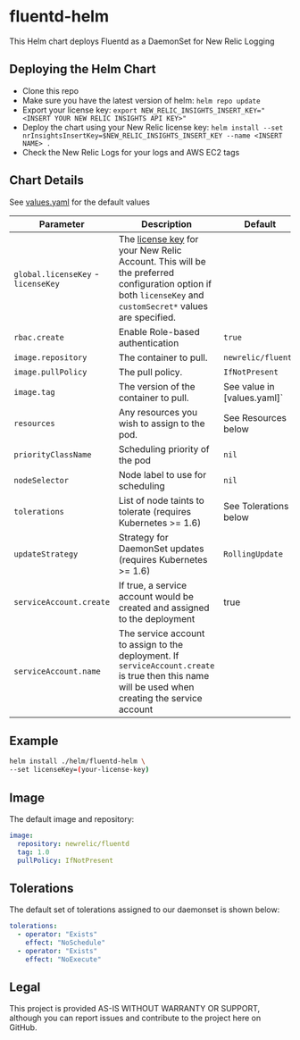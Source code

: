 # fluentd-helm

This Helm chart deploys Fluentd as a DaemonSet for New Relic Logging

## Deploying the Helm Chart

- Clone this repo
- Make sure you have the latest version of helm: `helm repo update`
- Export your license key: `export NEW_RELIC_INSIGHTS_INSERT_KEY="<INSERT YOUR NEW RELIC INSIGHTS API KEY>"`
- Deploy the chart using your New Relic license key: `helm install --set nrInsightsInsertKey=$NEW_RELIC_INSIGHTS_INSERT_KEY --name <INSERT NAME> .`
- Check the New Relic Logs for your logs and AWS EC2 tags

## Chart Details

See [values.yaml](../../blob/master/newrelic-logging/values.yaml) for the default values

| Parameter                          | Description                                                                                                                                                                                                                                       | Default                     |
| ---------------------------------- | ------------------------------------------------------------------------------------------------------------------------------------------------------------------------------------------------------------------------------------------------- | --------------------------- |
| `global.licenseKey` - `licenseKey` | The [license key](https://docs.newrelic.com/docs/accounts/install-new-relic/account-setup/license-key) for your New Relic Account. This will be the preferred configuration option if both `licenseKey` and `customSecret*` values are specified. |
| `rbac.create`                      | Enable Role-based authentication                                                                                                                                                                                                                  | `true`                      |
| `image.repository`                 | The container to pull.                                                                                                                                                                                                                            | `newrelic/fluentd`          |
| `image.pullPolicy`                 | The pull policy.                                                                                                                                                                                                                                  | `IfNotPresent`              |
| `image.tag`                        | The version of the container to pull.                                                                                                                                                                                                             | See value in [values.yaml]` |
| `resources`                        | Any resources you wish to assign to the pod.                                                                                                                                                                                                      | See Resources below         |
| `priorityClassName`                | Scheduling priority of the pod                                                                                                                                                                                                                    | `nil`                       |
| `nodeSelector`                     | Node label to use for scheduling                                                                                                                                                                                                                  | `nil`                       |
| `tolerations`                      | List of node taints to tolerate (requires Kubernetes >= 1.6)                                                                                                                                                                                      | See Tolerations below       |
| `updateStrategy`                   | Strategy for DaemonSet updates (requires Kubernetes >= 1.6)                                                                                                                                                                                       | `RollingUpdate`             |
| `serviceAccount.create`            | If true, a service account would be created and assigned to the deployment                                                                                                                                                                        | true                        |
| `serviceAccount.name`              | The service account to assign to the deployment. If `serviceAccount.create` is true then this name will be used when creating the service account                                                                                                 |                             |

## Example

```sh
helm install ./helm/fluentd-helm \
--set licenseKey=(your-license-key)
```

## Image

The default image and repository:

```yaml
image:
  repository: newrelic/fluentd
  tag: 1.0
  pullPolicy: IfNotPresent
```

## Tolerations

The default set of tolerations assigned to our daemonset is shown below:

```yaml
tolerations:
  - operator: "Exists"
    effect: "NoSchedule"
  - operator: "Exists"
    effect: "NoExecute"
```

## Legal

This project is provided AS-IS WITHOUT WARRANTY OR SUPPORT, although you can report issues and contribute to the project here on GitHub.
